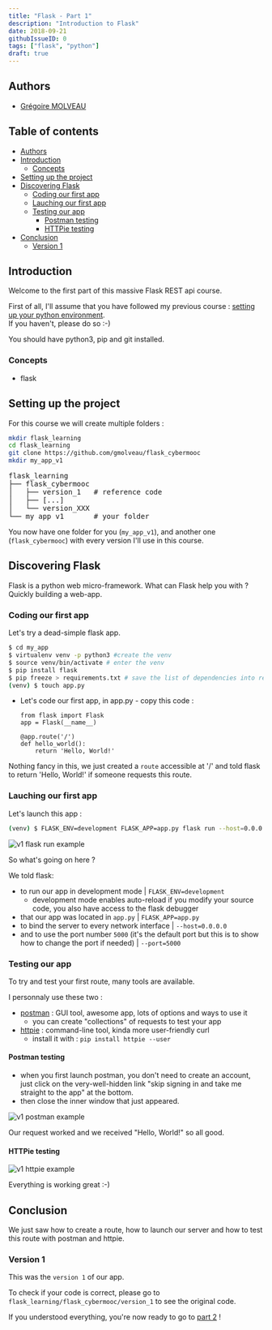 ```yaml
---
title: "Flask - Part 1"
description: "Introduction to Flask"
date: 2018-09-21
githubIssueID: 0
tags: ["flask", "python"]
draft: true
---
```


## Authors

- [Grégoire MOLVEAU](/authors/gmolveau/)

## Table of contents

- [Authors](#authors)
- [Introduction](#introduction)
  * [Concepts](#concepts)
- [Setting up the project](#setting-up-the-project)
- [Discovering Flask](#discovering-flask)
  * [Coding our first app](#coding-our-first-app)
  * [Lauching our first app](#lauching-our-first-app)
  * [Testing our app](#testing-our-app)
    + [Postman testing](#postman-testing)
    + [HTTPie testing](#httpie-testing)
- [Conclusion](#conclusion)
  * [Version 1](#version-1)

## Introduction

Welcome to the first part of this massive Flask REST api course.

First of all, I'll assume that you have followed my previous course : [setting up your python environment](/courses/dev/python/set_up_python_env/).  
If you haven't, please do so :-)

You should have python3, pip and git installed.

### Concepts

- flask

## Setting up the project

For this course we will create multiple folders :

```bash
mkdir flask_learning
cd flask_learning
git clone https://github.com/gmolveau/flask_cybermooc
mkdir my_app_v1
```

<pre>
flask_learning
├── flask_cybermooc
│	├── version_1	# reference code
│	├── [...]
│   └── version_XXX	
└── my_app_v1		# your folder
</pre>

You now have one folder for you (`my_app_v1`), and another one (`flask_cybermooc`) with every version I'll use in this course.

## Discovering Flask

Flask is a python web micro-framework. What can Flask help you with ? Quickly building a web-app.

### Coding our first app

Let's try a dead-simple flask app.

```bash
$ cd my_app
$ virtualenv venv -p python3 #create the venv
$ source venv/bin/activate # enter the venv
$ pip install flask 
$ pip freeze > requirements.txt # save the list of dependencies into requirements.txt
(venv) $ touch app.py
```

- Let's code our first app, in app.py - copy this code :
	```
	from flask import Flask
	app = Flask(__name__)

	@app.route('/')
	def hello_world():
	    return 'Hello, World!'
	```

Nothing fancy in this, we just created a `route` accessible at '/' and told flask to return 'Hello, World!' if someone requests this route.

### Lauching our first app

Let's launch this app :

```bash
(venv) $ FLASK_ENV=development FLASK_APP=app.py flask run --host=0.0.0.0 --port=5000
```

![v1 flask run example](/img/courses/dev/python/flask/v1_flask_run.png)

So what's going on here ?

We told flask:
- to run our app in development mode | `FLASK_ENV=development`
	- development mode enables auto-reload if you modify your source code, you also have access to the flask debugger
- that our app was located in `app.py` | `FLASK_APP=app.py`
- to bind the server to every network interface | `--host=0.0.0.0`
- and to use the port number `5000` (it's the default port but this is to show how to change the port if needed) | `--port=5000`

### Testing our app

To try and test your first route, many tools are available. 

I personnaly use these two :

- [postman](https://www.getpostman.com/apps) : GUI tool, awesome app, lots of options and ways to use it
	- you can create "collections" of requests to test your app
- [httpie](https://httpie.org/#installation) : command-line tool, kinda more user-friendly curl
	- install it with : `pip install httpie --user`

#### Postman testing

- when you first launch postman, you don't need to create an account, just click on the very-well-hidden link "skip signing in and take me straight to the app" at the bottom.
- then close the inner window that just appeared.

![v1 postman example](/img/courses/dev/python/flask/v1_postman.png)

Our request worked and we received "Hello, World!" so all good.

#### HTTPie testing

![v1 httpie example](/img/courses/dev/python/flask/v1_httpie.png)

Everything is working great :-)

## Conclusion

We just saw how to create a route, how to launch our server and how to test this route with postman and httpie. 

### Version 1

This was the `version 1` of our app. 

To check if your code is correct, please go to `flask_learning/flask_cybermooc/version_1` to see the original code.

If you understood everything, you're now ready to go to [part 2](/courses/dev/python/flask_part_2/) ! 